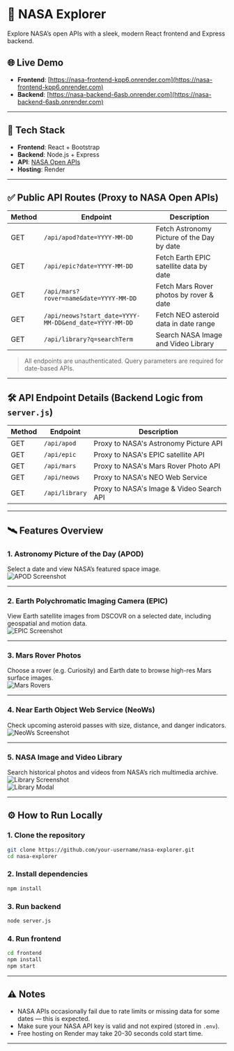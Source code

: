 # 🚀 NASA Explorer

Explore NASA’s open APIs with a sleek, modern React frontend and Express backend.

## 🌐 Live Demo

- **Frontend**: [https://nasa-frontend-kpp6.onrender.com](https://nasa-frontend-kpp6.onrender.com)  
- **Backend**: [https://nasa-backend-6asb.onrender.com](https://nasa-backend-6asb.onrender.com)

---

## 🔧 Tech Stack

- **Frontend**: React + Bootstrap
- **Backend**: Node.js + Express
- **API**: [NASA Open APIs](https://api.nasa.gov/)
- **Hosting**: Render

---

## ✅ Public API Routes (Proxy to NASA Open APIs)

| Method | Endpoint                                                              | Description                                      |
|--------|-----------------------------------------------------------------------|--------------------------------------------------|
| GET    | `/api/apod?date=YYYY-MM-DD`                                           | Fetch Astronomy Picture of the Day by date       |
| GET    | `/api/epic?date=YYYY-MM-DD`                                           | Fetch Earth EPIC satellite data by date          |
| GET    | `/api/mars?rover=name&date=YYYY-MM-DD`                                | Fetch Mars Rover photos by rover & date          |
| GET    | `/api/neows?start_date=YYYY-MM-DD&end_date=YYYY-MM-DD`               | Fetch NEO asteroid data in date range            |
| GET    | `/api/library?q=searchTerm`                                           | Search NASA Image and Video Library              |

> All endpoints are unauthenticated. Query parameters are required for date-based APIs.

---

## 🛠️ API Endpoint Details (Backend Logic from `server.js`)

| Method | Endpoint       | Description                                |
|--------|----------------|--------------------------------------------|
| GET    | `/api/apod`    | Proxy to NASA's Astronomy Picture API      |
| GET    | `/api/epic`    | Proxy to NASA's EPIC satellite API         |
| GET    | `/api/mars`    | Proxy to NASA's Mars Rover Photo API       |
| GET    | `/api/neows`   | Proxy to NASA's NEO Web Service            |
| GET    | `/api/library` | Proxy to NASA's Image & Video Search API   |

---

## 🛰 Features Overview

### 1. Astronomy Picture of the Day (APOD)
Select a date and view NASA’s featured space image.  
![APOD Screenshot](src/assets/APOD.png)

---

### 2. Earth Polychromatic Imaging Camera (EPIC)
View Earth satellite images from DSCOVR on a selected date, including geospatial and motion data.  
![EPIC Screenshot](./EPIC.png)

---

### 3. Mars Rover Photos
Choose a rover (e.g. Curiosity) and Earth date to browse high-res Mars surface images.  
![Mars Rovers](./Mars%20Rovers.png)

---

### 4. Near Earth Object Web Service (NeoWs)
Check upcoming asteroid passes with size, distance, and danger indicators.  
![NeoWs Screenshot](./NeoWs.png)

---

### 5. NASA Image and Video Library
Search historical photos and videos from NASA’s rich multimedia archive.  
![Library Screenshot](./Library.png)  
![Library Modal](./Library2.png)

---

## ⚙️ How to Run Locally

### 1. Clone the repository

```bash
git clone https://github.com/your-username/nasa-explorer.git
cd nasa-explorer
```

### 2. Install dependencies

```bash
npm install
```

### 3. Run backend

```bash
node server.js
```

### 4. Run frontend

```bash
cd frontend
npm install
npm start
```

---

## ⚠️ Notes

- NASA APIs occasionally fail due to rate limits or missing data for some dates — this is expected.
- Make sure your NASA API key is valid and not expired (stored in `.env`).
- Free hosting on Render may take 20-30 seconds cold start time.

---
